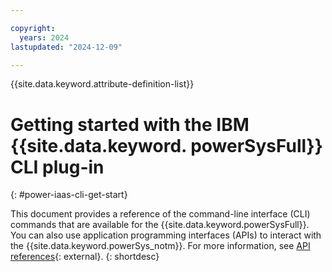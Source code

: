 ```yaml
---

copyright:
  years: 2024
lastupdated: "2024-12-09"

---
```


{{site.data.keyword.attribute-definition-list}}

# Getting started with the IBM {{site.data.keyword. powerSysFull}} CLI plug-in
{: #power-iaas-cli-get-start}

This document provides a reference of the command-line interface (CLI) commands that are available for the {{site.data.keyword.powerSysFull}}. You can also use application programming interfaces (APIs) to interact with the {{site.data.keyword.powerSys_notm}}. For more information, see [API references](https://cloud.ibm.com/apidocs/power-cloud){: external}.
{: shortdesc}
